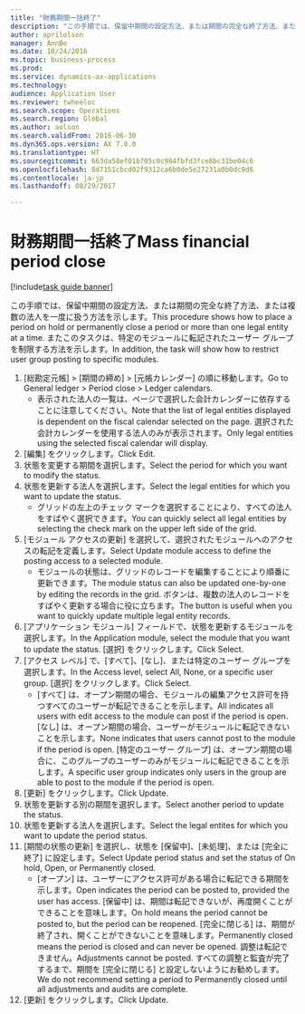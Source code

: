 ```yaml
--- 
title: "財務期間一括終了"
description: "この手順では、保留中期間の設定方法、または期間の完全な終了方法、または複数の法人を一度に扱う方法を示します。"
author: aprilolson
manager: AnnBe
ms.date: 10/24/2016
ms.topic: business-process
ms.prod: 
ms.service: dynamics-ax-applications
ms.technology: 
audience: Application User
ms.reviewer: twheeloc
ms.search.scope: Operations
ms.search.region: Global
ms.author: aolson
ms.search.validFrom: 2016-06-30
ms.dyn365.ops.version: AX 7.0.0
ms.translationtype: HT
ms.sourcegitcommit: 663da58ef01b705c0c984fbfd3fce8bc31be04c6
ms.openlocfilehash: 8d7151cbcd02f9312ca6b0de5e27231a0b0dc9d6
ms.contentlocale: ja-jp
ms.lasthandoff: 08/29/2017

---
```

# <a name="mass-financial-period-close"></a><span data-ttu-id="451ea-103">財務期間一括終了</span><span class="sxs-lookup"><span data-stu-id="451ea-103">Mass financial period close</span></span>

[!include[task guide banner](../../includes/task-guide-banner.md)]

<span data-ttu-id="451ea-104">この手順では、保留中期間の設定方法、または期間の完全な終了方法、または複数の法人を一度に扱う方法を示します。</span><span class="sxs-lookup"><span data-stu-id="451ea-104">This procedure shows how to place a period on hold or permanently close a period or more than one legal entity at a time.</span></span> <span data-ttu-id="451ea-105">またこのタスクは、特定のモジュールに転記されたユーザー グループを制限する方法を示します。</span><span class="sxs-lookup"><span data-stu-id="451ea-105">In addition, the task will show how to restrict user group posting to specific modules.</span></span>

1. <span data-ttu-id="451ea-106">[総勘定元帳] > [期間の締め] > [元帳カレンダー] の順に移動します。</span><span class="sxs-lookup"><span data-stu-id="451ea-106">Go to General ledger > Period close > Ledger calendars.</span></span>
    * <span data-ttu-id="451ea-107">表示された法人の一覧は、ページで選択した会計カレンダーに依存することに注意してください。</span><span class="sxs-lookup"><span data-stu-id="451ea-107">Note that the list of legal entities displayed is dependent on the fiscal calendar selected on the page.</span></span> <span data-ttu-id="451ea-108">選択された会計カレンダーを使用する法人のみが表示されます。</span><span class="sxs-lookup"><span data-stu-id="451ea-108">Only legal entities using the selected fiscal calendar will display.</span></span>  
2. <span data-ttu-id="451ea-109">[編集] をクリックします。</span><span class="sxs-lookup"><span data-stu-id="451ea-109">Click Edit.</span></span>
3. <span data-ttu-id="451ea-110">状態を変更する期間を選択します。</span><span class="sxs-lookup"><span data-stu-id="451ea-110">Select the period for which you want to modify the status.</span></span>
4. <span data-ttu-id="451ea-111">状態を更新する法人を選択します。</span><span class="sxs-lookup"><span data-stu-id="451ea-111">Select the legal entities for which you want to update the status.</span></span>
    * <span data-ttu-id="451ea-112">グリッドの左上のチェック マークを選択することにより、すべての法人をすばやく選択できます。</span><span class="sxs-lookup"><span data-stu-id="451ea-112">You can quickly select all legal entities  by selecting the check mark on the upper left side of the grid.</span></span>  
5. <span data-ttu-id="451ea-113">[モジュール アクセスの更新] を選択して、選択されたモジュールへのアクセスの転記を定義します。</span><span class="sxs-lookup"><span data-stu-id="451ea-113">Select Update module access to define the posting access to a selected module.</span></span>
    * <span data-ttu-id="451ea-114">モジュールの状態は、グリッドのレコードを編集することにより順番に更新できます。</span><span class="sxs-lookup"><span data-stu-id="451ea-114">The module status can also be updated one-by-one by editing the records in the grid.</span></span> <span data-ttu-id="451ea-115">ボタンは、複数の法人のレコードをすばやく更新する場合に役に立ちます。</span><span class="sxs-lookup"><span data-stu-id="451ea-115">The button is useful when you want to quickly update multiple legal entity records.</span></span>  
6. <span data-ttu-id="451ea-116">[アプリケーション モジュール] フィールドで、状態を更新するモジュールを選択します。</span><span class="sxs-lookup"><span data-stu-id="451ea-116">In the Application module, select the module that you want to update the status.</span></span> <span data-ttu-id="451ea-117">[選択] をクリックします。</span><span class="sxs-lookup"><span data-stu-id="451ea-117">Click Select.</span></span>
7. <span data-ttu-id="451ea-118">[アクセス レベル] で、[すべて]、[なし]、または特定のユーザー グループを選択します。</span><span class="sxs-lookup"><span data-stu-id="451ea-118">In the Access level, select All, None, or a specific user group.</span></span> <span data-ttu-id="451ea-119">[選択] をクリックします。</span><span class="sxs-lookup"><span data-stu-id="451ea-119">Click Select.</span></span>
    * <span data-ttu-id="451ea-120">[すべて] は、オープン期間の場合、モジュールの編集アクセス許可を持つすべてのユーザーが転記できることを示します。</span><span class="sxs-lookup"><span data-stu-id="451ea-120">All indicates all users with edit access to the module can post if the period is open.</span></span> <span data-ttu-id="451ea-121">[なし] は、オープン期間の場合、ユーザーがモジュールに転記できないことを示します。</span><span class="sxs-lookup"><span data-stu-id="451ea-121">None indicates that users cannot post to the module if the period is open.</span></span> <span data-ttu-id="451ea-122">[特定のユーザー グループ] は、オープン期間の場合に、このグループのユーザーのみがモジュールに転記できることを示します。</span><span class="sxs-lookup"><span data-stu-id="451ea-122">A specific user group indicates only users in the group are able to post to the module if the period is open.</span></span>  
8. <span data-ttu-id="451ea-123">[更新] をクリックします。</span><span class="sxs-lookup"><span data-stu-id="451ea-123">Click Update.</span></span>
9. <span data-ttu-id="451ea-124">状態を更新する別の期間を選択します。</span><span class="sxs-lookup"><span data-stu-id="451ea-124">Select another period to update the status.</span></span>
10. <span data-ttu-id="451ea-125">状態を更新する法人を選択します。</span><span class="sxs-lookup"><span data-stu-id="451ea-125">Select the legal entites for which you want to update the period status.</span></span>
11. <span data-ttu-id="451ea-126">[期間の状態の更新] を選択し、状態を [保留中]、[未処理]、または [完全に終了] に設定します。</span><span class="sxs-lookup"><span data-stu-id="451ea-126">Select Update period status and set the status of On hold, Open, or Permanently closed.</span></span>
    * <span data-ttu-id="451ea-127">[オープン] は、ユーザーにアクセス許可がある場合に転記できる期間を示します。</span><span class="sxs-lookup"><span data-stu-id="451ea-127">Open indicates the period can be posted to, provided the user has access.</span></span> <span data-ttu-id="451ea-128">[保留中] は、期間は転記できないが、再度開くことができることを意味します。</span><span class="sxs-lookup"><span data-stu-id="451ea-128">On hold means the period cannot be posted to, but the period can be reopened.</span></span> <span data-ttu-id="451ea-129">[完全に閉じる] は、期間が終了され、開くことができないことを意味します。</span><span class="sxs-lookup"><span data-stu-id="451ea-129">Permanently closed means the period is closed and can never be opened.</span></span> <span data-ttu-id="451ea-130">調整は転記できません。</span><span class="sxs-lookup"><span data-stu-id="451ea-130">Adjustments cannot be posted.</span></span> <span data-ttu-id="451ea-131">すべての調整と監査が完了するまで、期間を [完全に閉じる] と設定しないようにお勧めします。</span><span class="sxs-lookup"><span data-stu-id="451ea-131">We do not recommend setting a period to Permanently closed until all adjustments and audits are complete.</span></span>  
12. <span data-ttu-id="451ea-132">[更新] をクリックします。</span><span class="sxs-lookup"><span data-stu-id="451ea-132">Click Update.</span></span>


